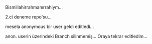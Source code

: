 Bismillahirrahmanırrahiym...

2.ci deneme repo'su...

mesela anonymous bir user geldi editledi...

anon. userin üzerindeki Branch silinmemiş...
Oraya tekrar editledim...
